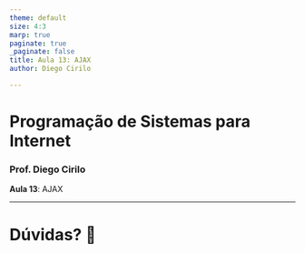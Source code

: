 ```yaml
---
theme: default
size: 4:3
marp: true
paginate: true
_paginate: false
title: Aula 13: AJAX
author: Diego Cirilo

---
```

<style>
img {
  display: block;
  margin: 0 auto;
}
</style>

# <!-- fit --> Programação de Sistemas para Internet

### Prof. Diego Cirilo

**Aula 13**: AJAX

---
# <!--fit--> Dúvidas? 🤔
